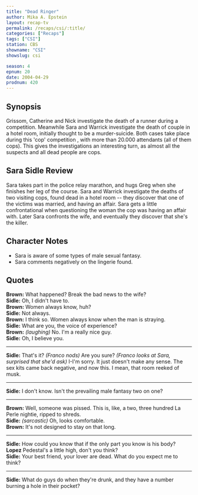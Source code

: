 ```yaml
---
title: "Dead Ringer"
author: Mika A. Epstein
layout: recap-tv
permalink: /recaps/csi/:title/
categories: ["Recaps"]
tags: ["CSI"]
station: CBS
showname: "CSI"
showslug: csi

season: 4
epnum: 20
date: 2004-04-29
prodnum: 420  
---
```


## Synopsis

Grissom, Catherine and Nick investigate the death of a runner during a competition. Meanwhile Sara and Warrick investigate the death of couple in a hotel room, initially thought to be a murder-suicide. Both cases take place during this 'cop' competition , with more than 20.000 attendants (all of them cops). This gives the investigations an interesting turn, as almost all the suspects and all dead people are cops.

## Sara Sidle Review

Sara takes part in the police relay marathon, and hugs Greg when she finishes her leg of the course. Sara and Warrick investigate the deaths of two visiting cops, found dead in a hotel room -- they discover that one of the victims was married, and having an affair. Sara gets a little confrontational when questioning the woman the cop was having an affair with. Later Sara confronts the wife, and eventually they discover that she's the killer.

## Character Notes

* Sara is aware of some types of male sexual fantasy.  
* Sara comments negatively on the lingerie found.

## Quotes

**Brown:** What happened? Break the bad news to the wife?  
**Sidle:** Oh, I didn't have to.  
**Brown:** Women always know, huh?  
**Sidle:** Not always.  
**Brown:** I think so. Women always know when the man is straying.  
**Sidle:** What are you, the voice of experience?  
**Brown:** _(laughing)_ No. I'm a really nice guy.  
**Sidle:** Oh, I believe you.  

- - -

**Sidle:** That's it? _(Franco nods)_ Are you sure? _(Franco looks at Sara, surprised that she'd ask)_ I-I'm sorry. It just doesn't make any sense. The sex kits came back negative, and now this. I mean, that room reeked of musk.
  

- - -

**Sidle:** I don't know. Isn't the prevailing male fantasy two on one?
  

- - -

**Brown:** Well, someone was pissed. This is, like, a two, three hundred La Perle nightie, ripped to shreds.  
**Sidle:** _(sarcastic)_ Oh, looks comfortable.  
**Brown:** It's not designed to stay on that long.  

- - -

**Sidle:** How could you know that if the only part you know is his body?  
**Lopez** Pedestal's a little high, don't you think?  
**Sidle:** Your best friend, your lover are dead. What do you expect me to think?  

- - -

**Sidle:** What do guys do when they're drunk, and they have a number burning a hole in their pocket?
